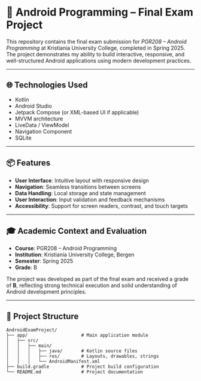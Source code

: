 # 📱 Android Programming – Final Exam Project

This repository contains the final exam submission for *PGR208 – Android Programming* at Kristiania University College, completed in Spring 2025. The project demonstrates my ability to build interactive, responsive, and well-structured Android applications using modern development practices.

---

## 🌐 Technologies Used

- Kotlin  
- Android Studio  
- Jetpack Compose (or XML-based UI if applicable)  
- MVVM architecture  
- LiveData / ViewModel  
- Navigation Component  
- SQLite 

---

## 📦 Features

- **User Interface**: Intuitive layout with responsive design  
- **Navigation**: Seamless transitions between screens  
- **Data Handling**: Local storage and state management  
- **User Interaction**: Input validation and feedback mechanisms  
- **Accessibility**: Support for screen readers, contrast, and touch targets  

---

## 🎓 Academic Context and Evaluation

- **Course**: PGR208 – Android Programming  
- **Institution**: Kristiania University College, Bergen  
- **Semester**: Spring 2025  
- **Grade**: B  

The project was developed as part of the final exam and received a grade of **B**, reflecting strong technical execution and solid understanding of Android development principles.

---

## 🧠 Project Structure

```plaintext
AndroidExamProject/
├── app/                    # Main application module
│   ├── src/
│   │   ├── main/
│   │   │   ├── java/       # Kotlin source files
│   │   │   ├── res/        # Layouts, drawables, strings
│   │   │   └── AndroidManifest.xml
├── build.gradle            # Project build configuration
└── README.md               # Project documentation


